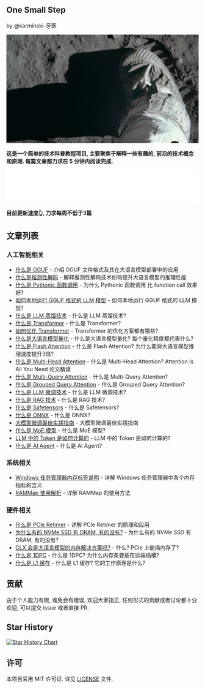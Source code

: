 One Small Step 
--------------

by @karminski-牙医

![one-small-step](assets/images/Apollo_11_mission_Buzz_Aldrins_boot_on_lunar_soil_2017_Bing_Wallpaper_1366x768.jpg)

**这是一个简单的技术科普教程项目, 主要聚焦于解释一些有趣的, 前沿的技术概念和原理. 每篇文章都力求在 5 分钟内阅读完成.**  


![Metrics](./assets/images/metrics-without-label.svg)  

**目前更新速度👆, 力求每周不低于3篇**

## 文章列表

### 人工智能相关
- [什么是 GGUF](20250113-what-is-gguf/what-is-gguf.md) - 介绍 GGUF 文件格式及其在大语言模型部署中的应用
- [什么是推测性解码](20250116-what-is-speculative-decoding/what-is-speculative-decoding.md) - 解释推测性解码技术如何提升大语言模型的推理性能
- [什么是 Pythonic 函数调用](20250117-what-is-pythonic-function-call/what-is-pythonic-function-call.md) - 为什么 Pythonic 函数调用 比 function call 效果好?
- [如何本地运行 GGUF 格式的 LLM 模型](20250122-how-to-run-gguf-LLM-model/how-to-run-gguf-LLM-model.md) - 如何本地运行 GGUF 格式的 LLM 模型?
- [什么是 LLM 蒸馏技术](20250123-what-is-LLM-distill/what-is-LLM-distill.md) - 什么是 LLM 蒸馏技术?
- [什么是 Transformer](20250126-what-is-transformer/what-is-transformer.md) - 什么是 Transformer?
- [如何优化 Transformer](20250127-how-to-optimize-transformer/how-to-optimize-transformer.md) - Transformer 的优化方案都有哪些?
- [什么是大语言模型量化](20250129-what-is-quantization-in-LLM/what-is-quantization-in-LLM.md) - 什么是大语言模型量化? 每个量化精度都代表什么?
- [什么是 Flash Attention](20250201-what-is-flash-attention/what-is-flash-attention.md) - 什么是 Flash Attention? 为什么能将大语言模型推理速度提升3倍?
- [什么是 Multi-Head Attention](20250202-what-is-multi-head-attention/what-is-multi-head-attention.md) - 什么是 Multi-Head Attention? Attention Is All You Need 论文精读
- [什么是 Multi-Query Attention](20250204-what-is-multi-query-attention/what-is-multi-query-attention.md) - 什么是 Multi-Query Attention?
- [什么是 Grouped Query Attention](20250205-what-is-gropued-query-attention/what-is-gropued-query-attention.md) - 什么是 Grouped Query Attention?
- [什么是 LLM 微调技术](20250208-what-is-LLM-fine-tuning/what-is-LLM-fine-tuning.md) - 什么是 LLM 微调技术?
- [什么是 RAG 技术](20250209-what-is-RAG/what-is-RAG.md) - 什么是 RAG 技术?
- [什么是 Safetensors](20250210-what-is-safetensors/what-is-safetensors.md) - 什么是 Safetensors?
- [什么是 ONNX](20250211-what-is-onnx/what-is-onnx.md) - 什么是 ONNX?
- [大模型微调最佳实践指南](20250210-LLM-fine-tuning-summary/LLM-fine-tuning-summary.md) - 大模型微调最佳实践指南
- [什么是 MoE 模型](20250217-what-is-MoE/what-is-MoE-model.md) - 什么是 MoE 模型?
- [LLM 中的 Token 是如何计算的](20250218-how-are-tokens-calculated-in-LLMs/how-are-tokens-calculated-in-LLMs.md) - LLM 中的 Token 是如何计算的?
- [什么是 AI Agent](20250220-what-is-AI-Agent/what-is-AI-Agent.md) - 什么是 AI Agent?


### 系统相关
- [Windows 任务管理器内存标签说明](20250104-windows-task-manager-memory-tab-description/windows-task-manager-memory-tab-description.md) - 详解 Windows 任务管理器中各个内存指标的含义
- [RAMMap 使用解析](20250128-rammap-description/rammap-description.md) - 详解 RAMMap 的使用方法

### 硬件相关
- [什么是 PCIe Retimer](20250119-what-is-pcie-retimer/what-is-pcie-retimer.md) - 详解 PCIe Retimer 的原理和应用
- [为什么有的 NVMe SSD 有 DRAM, 有的没有?](20250124-why-some-NVMe-SSD-have-DRAM-and-some-are-not/why-some-NVMe-SSD-have-DRAM-and-some-are-not.md) - 为什么有的 NVMe SSD 有 DRAM, 有的没有?
- [CLX 会是大语言模型的内存解决方案吗?](20250125-does-CXL-will-be-LLM-memory-solution/does-CXL-will-be-LLM-memory-solution.md) - 什么? PCIe 上能插内存了?
- [什么是 1DPC](20250131-what-is-1DPC/what-is-1DPC.md) - 什么是 1DPC? 为什么内存条要插在远端插槽?
- [什么是 L1 缓存](20250206-what-is-L1-cache/what-is-L1-cache.md) - 什么是 L1 缓存? 它的工作原理是什么?
  
## 贡献

由于个人能力有限, 难免会有错误, 欢迎大家指正, 任何形式的贡献或者讨论都十分欢迎, 可以提交 issue 或者直接 PR.

## Star History

[![Star History Chart](https://api.star-history.com/svg?repos=karminski/one-small-step&type=Date)](https://star-history.com/#karminski/one-small-step&Date)


## 许可

本项目采用 MIT 许可证. 详见 [LICENSE](LICENSE) 文件. 

